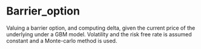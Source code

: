 # Barrier_option
Valuing a barrier option, and computing delta, given the current price of the underlying under a GBM model.
Volatility and the risk free rate is assumed constant and a Monte-carlo method is used.
